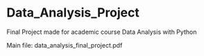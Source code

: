 # Data_Analysis_Project
Final Project made for academic course Data Analysis with Python

Main file: data_analysis_final_project.pdf
